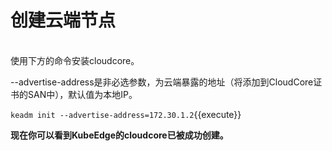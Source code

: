 # 创建云端节点
<br>
使用下方的命令安装cloudcore。    

--advertise-address是非必选参数，为云端暴露的地址（将添加到CloudCore证书的SAN中），默认值为本地IP。    

`keadm init --advertise-address=172.30.1.2`{{execute}}

**现在你可以看到KubeEdge的cloudcore已被成功创建。**
